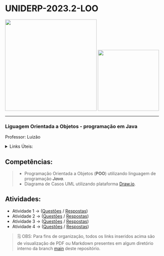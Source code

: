 # UNIDERP-2023.2-LOO
<img src="https://blog.uniderp.com.br/wp-content/uploads/2019/11/logo-uniderp-png-4.png" width=300>
<img src="https://marcas-logos.net/wp-content/uploads/2020/11/Java-logo.png" width=200>

----

### Liguagem Orientada a Objetos - programação em Java

Professor: Luizão

<details>
  <summary>Links Úteis:</summary>

  * Item 1
    * Subitem 1.1
    * Subitem 1.2
  * Item 2
    * Subitem 2.1
      * Subitem 2.1.1
      * Subitem 2.1.2
  * Item 3
</details>

## Competências:
> - Programação Orientada a Objetos (**POO**) utilizando linguagem de programação ***Java***.<br>
> - Diagrama de Casos UML utilizando plataforma [Draw.io](https://app.diagrams.net/).<br>

## Atividades:
<!-- Template para inserir novo: -->
<!-- > -  Atividade x -> ([Questões]() / [Respostas]())<br> -->
 -  Atividade 1 -> ([Questões](https://github.com/diogoJoseFreitas/UNIDERP-2023.2-LOO/blob/main/AULA-01/LOO%20-%20Atividade%2001%20-%20Quest%C3%B5es.pdf) / [Respostas](https://github.com/diogoJoseFreitas/UNIDERP-2023.2-LOO/blob/main/AULA-01/LOO%20-%20Atividade%2001%20-%20Respostas.pdf))<br>
 -  Atividade 2 -> ([Questões](https://github.com/diogoJoseFreitas/UNIDERP-2023.2-LOO/blob/main/AULA-02/LOO%20-%20Atividade%2002%20-%20Quest%C3%B5es.pdf) / [Respostas](https://github.com/diogoJoseFreitas/UNIDERP-2023.2-LOO/blob/main/AULA-02/LOO%20-%20Atividade%2002%20-%20Respostas.pdf))<br>
 -  Atividade 3 -> ([Questões](https://github.com/diogoJoseFreitas/UNIDERP-2023.2-LOO/blob/main/AULA-03/LOO%20-%20Atividade%2003%20-%20Quest%C3%B5es.pdf) / [Respostas](https://github.com/diogoJoseFreitas/UNIDERP-2023.2-LOO/blob/main/AULA-03/README.md))<br>
 -  Atividade 4 -> ([Questões](https://github.com/diogoJoseFreitas/UNIDERP-2023.2-LOO/blob/main/AULA-04/Atividade/docs/LOO%20-%20Atividade%2004%20-%20Quest%C3%B5es.pdf) / [Respostas](https://github.com/diogoJoseFreitas/UNIDERP-2023.2-LOO/tree/main/AULA-04%2FAtividade))<br>

>🗒️ OBS: Para fins de organização, todos os links inseridos acima são de visualização de PDF ou Markdown presentes em algum diretório interno da branch [main](https://github.com/diogoJoseFreitas/UNIDERP-2023.2-LOO/tree/main) deste repositório.
